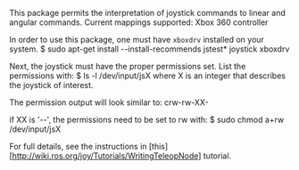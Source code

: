 This package permits the interpretation of joystick commands to linear and angular commands.
Current mappings supported: Xbox 360 controller

In order to use this package, one must have `xboxdrv` installed on your system.
    $ sudo apt-get install --install-recommends jstest* joystick xboxdrv

Next, the joystick must have the proper permissions set.
List the permissions with: 
    $ ls -l /dev/input/jsX
where X is an integer that describes the joystick of interest.

The permission output will look similar to:
    crw-rw-XX-

if XX is '--', the permissions need to be set to rw with:
    $ sudo chmod a+rw /dev/input/jsX


For full details, see the instructions in [this][http://wiki.ros.org/joy/Tutorials/WritingTeleopNode] tutorial.
